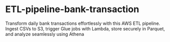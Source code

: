 # ETL-pipeline-bank-transaction
Transform daily bank transactions effortlessly with this AWS ETL pipeline. Ingest CSVs to S3, trigger Glue jobs with Lambda, store securely in Parquet, and analyze seamlessly using Athena

